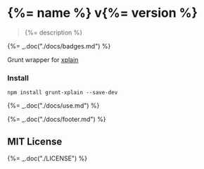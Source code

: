# {%= name %} v{%= version %}

> {%= description %}

{%= _.doc("./docs/badges.md") %}

Grunt wrapper for [xplain](https://github.com/bahmutov/xplain)

### Install

`npm install grunt-xplain --save-dev`

{%= _.doc("./docs/use.md") %}

{%= _.doc("./docs/footer.md") %}

## MIT License

{%= _.doc("./LICENSE") %}

